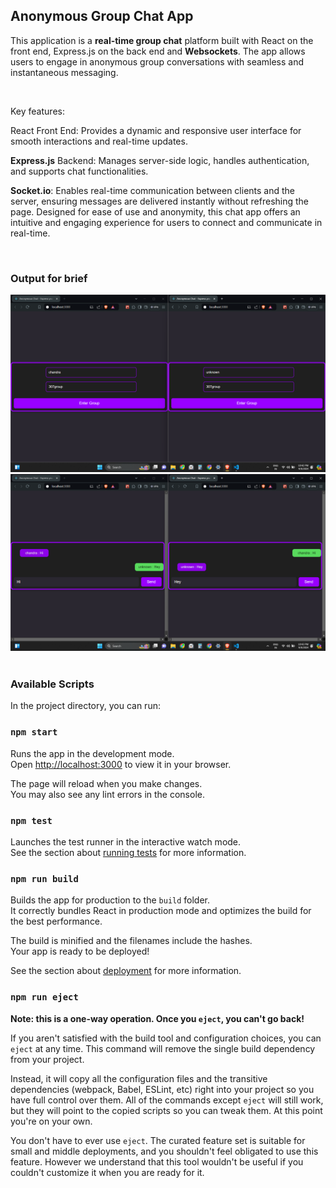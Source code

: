 ## Anonymous Group Chat App

This application is a <strong>real-time group chat</strong> platform built with React on the front end, Express.js on the back end and <strong>Websockets</strong>. The app allows users to engage in anonymous group conversations with seamless and instantaneous messaging.

<br>

Key features:

React Front End: Provides a dynamic and responsive user interface for smooth interactions and real-time updates.

<strong>Express.js</strong> Backend: Manages server-side logic, handles authentication, and supports chat functionalities.

<strong>Socket.io</strong>: Enables real-time communication between clients and the server, ensuring messages are delivered instantly without refreshing the page.
Designed for ease of use and anonymity, this chat app offers an intuitive and engaging experience for users to connect and communicate in real-time.

<br>

### Output for brief
<img src="/output/Screenshot (42).png" alt="output" />
<img src="/output/Screenshot (43).png" alt="output" />

<br>
<br>

### Available Scripts

In the project directory, you can run:

### `npm start`

Runs the app in the development mode.\
Open [http://localhost:3000](http://localhost:3000) to view it in your browser.

The page will reload when you make changes.\
You may also see any lint errors in the console.

### `npm test`

Launches the test runner in the interactive watch mode.\
See the section about [running tests](https://facebook.github.io/create-react-app/docs/running-tests) for more information.

### `npm run build`

Builds the app for production to the `build` folder.\
It correctly bundles React in production mode and optimizes the build for the best performance.

The build is minified and the filenames include the hashes.\
Your app is ready to be deployed!

See the section about [deployment](https://facebook.github.io/create-react-app/docs/deployment) for more information.

### `npm run eject`

**Note: this is a one-way operation. Once you `eject`, you can't go back!**

If you aren't satisfied with the build tool and configuration choices, you can `eject` at any time. This command will remove the single build dependency from your project.

Instead, it will copy all the configuration files and the transitive dependencies (webpack, Babel, ESLint, etc) right into your project so you have full control over them. All of the commands except `eject` will still work, but they will point to the copied scripts so you can tweak them. At this point you're on your own.

You don't have to ever use `eject`. The curated feature set is suitable for small and middle deployments, and you shouldn't feel obligated to use this feature. However we understand that this tool wouldn't be useful if you couldn't customize it when you are ready for it.

